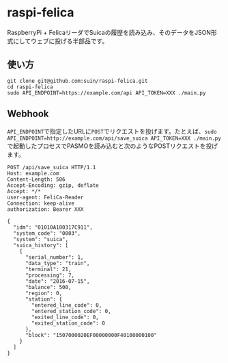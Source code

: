# raspi-felica

RaspberryPi + FelicaリーダでSuicaの履歴を読み込み、そのデータをJSON形式にしてウェブに投げる半部品です。

## 使い方

```
git clone git@github.com:suin/raspi-felica.git
cd raspi-felica
sudo API_ENDPOINT=https://example.com/api API_TOKEN=XXX ./main.py
```

## Webhook

`API_ENDPOINT`で指定したURLに`POST`でリクエストを投げます。たとえば、`sudo API_ENDPOINT=http://example.com/api/save_suica API_TOKEN=XXX ./main.py`で起動したプロセスでPASMOを読み込むと次のようなPOSTリクエストを投げます。

```http
POST /api/save_suica HTTP/1.1
Host: example.com
Content-Length: 506
Accept-Encoding: gzip, deflate
Accept: */*
user-agent: FeliCa-Reader
Connection: keep-alive
authorization: Bearer XXX

{
  "idm": "01010A100317C911",
  "system_code": "0003",
  "system": "suica",
  "suica_history": [
    {
      "serial_number": 1,
      "data_type": "train",
      "terminal": 21,
      "processing": 7,
      "date": "2016-07-15",
      "balance": 500,
      "region": 0,
      "station": {
        "entered_line_code": 0,
        "entered_station_code": 0,
        "exited_line_code": 0,
        "exited_station_code": 0
      },
      "block": "1507000020EF00000000F40100000100"
    }
  ]
}
```